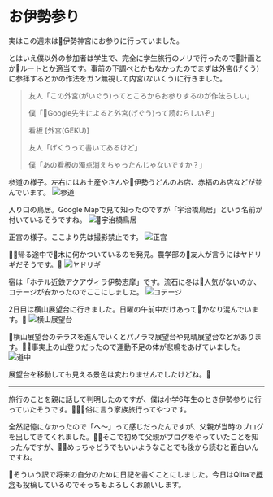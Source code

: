 お伊勢参り
=====

実はこの週末は伊勢神宮にお参りに行っていました。

とはいえ僕以外の参加者は学生で、完全に学生旅行のノリで行ったので計画とかルートとか適当です。事前の下調べとかもなかったのでまずは外宮(げくう)に参拝するとかの作法をガン無視して内宮(ないくう)に行きました。

> 友人「この外宮(がいぐう)ってところからお参りするのが作法らしい」
>
> 僕「Google先生によると外宮(げぐう)って読むらしいぞ」
>
> 看板 [外宮(GEKU)]
>
> 友人「げくうって書いてあるけど」
>
> 僕「あの看板の濁点消えちゃったんじゃないですか？」

参道の様子。左右にはお土産やさんや伊勢うどんのお店、赤福のお店などが並んでいます。
![参道](./img/03_1.jpg)

入り口の鳥居。Google Mapで見て知ったのですが「宇治橋鳥居」という名前が付いているそうですね。
![宇治橋鳥居](./img/03_2.jpg)

正宮の様子。ここより先は撮影禁止です。
![正宮](./img/03_3.jpg)

帰る途中で木に何かついているのを発見。農学部の友人が言うにはヤドリギだそうです。
![ヤドリギ](./img/03_4.jpg)

宿は「ホテル近鉄アクアヴィラ伊勢志摩」です。流石に冬は人気がないのか、コテージが安かったのでここにしました。
![コテージ](./img/03_5.jpg)

2日目は横山展望台に行きました。日曜の午前中だけあってかなり混んでいます。
![横山展望台](./img/03_6.jpg)

横山展望台のテラスを進んでいくとパノラマ展望台や見晴展望台などがあります。事実上の山登りだったので運動不足の体が悲鳴をあげていました。
![道中](./img/03_7.jpg)

展望台を移動しても見える景色は変わりませんでしたけどね。

----
旅行のことを親に話して判明したのですが、僕は小学6年生のとき伊勢参りに行っていたそうです。俗に言う家族旅行ってやつです。

全然記憶になかったので「へ〜」って感じだったんですが、父親が当時のブログを出してきてくれました。そこで初めて父親がブログをやっていたことを知ったんですが、めっちゃどうでもいいようなことでも後から読むと面白いんですね。

そういう訳で将来の自分のために日記を書くことにしました。今日はQiitaで[概念](https://qiita.com/tsin1rou/items/90576b6c00b895478610)も投稿しているのでそっちもよろしくお願いします。
